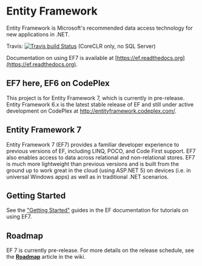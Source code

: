 Entity Framework
===
Entity Framework is Microsoft's recommended data access technology for new applications in .NET.

Travis: [![Travis build Status](https://travis-ci.org/aspnet/EntityFramework.svg?branch=dev)](https://travis-ci.org/aspnet/EntityFramework) (CoreCLR only, no SQL Server)

Documentation on using EF7 is available at [https://ef.readthedocs.org](https://ef.readthedocs.org).

## EF7 here, EF6 on CodePlex

This project is for Entity Framework 7, which is currently in pre-release. Entity Framework 6.x is the latest stable release of EF and still under active development on CodePlex at http://entityframework.codeplex.com/.

## Entity Framework 7

Entity Framework 7 (EF7) provides a familiar developer experience to previous versions of EF, including LINQ, POCO, and Code First support. EF7 also enables access to data across relational and non-relational stores. EF7 is much more lightweight than previous versions and is built from the ground up to work great in the cloud (using ASP.NET 5) on devices (i.e. in universal Windows apps) as well as in traditional .NET scenarios.

## Getting Started
See the ["Getting Started"](https://ef.readthedocs.org/en/latest/getting-started/) guides in the EF documentation for tutorials on using EF7.

## Roadmap
EF 7 is currently pre-release. For more details on the release schedule, see the [**Roadmap**](https://github.com/aspnet/EntityFramework/wiki/Roadmap) article in the wiki.
